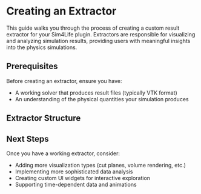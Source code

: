 # Creating an Extractor

This guide walks you through the process of creating a custom result extractor for your Sim4Life plugin. Extractors are responsible for visualizing and analyzing simulation results, providing users with meaningful insights into the physics simulations.

## Prerequisites

Before creating an extractor, ensure you have:

- A working solver that produces result files (typically VTK format)
- An understanding of the physical quantities your simulation produces

## Extractor Structure


## Next Steps

Once you have a working extractor, consider:

- Adding more visualization types (cut planes, volume rendering, etc.)
- Implementing more sophisticated data analysis
- Creating custom UI widgets for interactive exploration
- Supporting time-dependent data and animations
